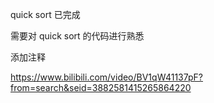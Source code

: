 quick sort 已完成

需要对 quick sort 的代码进行熟悉

添加注释

https://www.bilibili.com/video/BV1qW41137pF?from=search&seid=3882581415265864220
